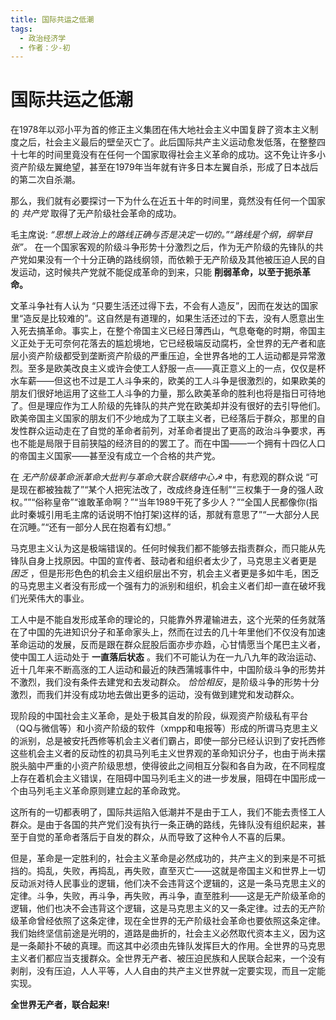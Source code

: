 ```yaml
---
title: 国际共运之低潮
tags:
  - 政治经济学
  - 作者：少-初
---
```


# 国际共运之低潮
在1978年以邓小平为首的修正主义集团在伟大地社会主义中国复辟了资本主义制度之后，社会主义最后的壁垒灭亡了。此后国际共产主义运动愈发低落，在整整四十七年的时间里竟没有在任何一个国家取得社会主义革命的成功。这不免让许多小资产阶级左翼绝望，甚至在1979年当年就有许多日本左翼自杀，形成了日本战后的第二次自杀潮。

那么，我们就有必要探讨一下为什么在近五十年的时间里，竟然没有任何一个国家的 *共产党* 取得了无产阶级社会革命的成功。

毛主席说: *“思想上政治上的路线正确与否是决定一切的。”“路线是个纲，纲举目张”。* 在一个国家客观的阶级斗争形势十分激烈之后，作为无产阶级的先锋队的共产党如果没有一个十分正确的路线纲领，而依赖于无产阶级及其他被压迫人民的自发运动，这时候共产党就不能促成革命的到来，只能 **削弱革命，以至于扼杀革命。**

文革斗争社有人认为 “只要生活还过得下去，不会有人造反”，因而在发达的国家里“造反是比较难的”。这自然是有道理的，如果生活还过的下去，没有人愿意出生入死去搞革命。事实上，在整个帝国主义已经日薄西山，气息奄奄的时期，帝国主义正处于无可奈何花落去的尴尬境地，它已经极端反动腐朽，全世界的无产者和底层小资产阶级都受到垄断资产阶级的严重压迫，全世界各地的工人运动都是异常激烈。至多是欧美改良主义或许会使工人舒服一点――真正意义上的一点，仅仅是杯水车薪――但这也不过是工人斗争来的，欧美的工人斗争是很激烈的，如果欧美的朋友们很好地运用了这些工人斗争的力量，那么欧美革命的胜利也将是指日可待地了。但是理应作为工人阶级的先锋队的共产党在欧美却并没有很好的去引导他们。欧美帝国主义国家的朋友们不少地成为了工联主义者，已经落后于群众，那里的自发性群众运动走在了自觉的革命者前列，对革命者提出了更高的政治斗争要求，再也不能是局限于目前狭隘的经济目的的罢工了。而在中国――一个拥有十四亿人口的帝国主义国家――甚至没有成立一个合格的共产党。

在 *无产阶级革命派革命大批判与革命大联合联络中心☭* 中，有悲观的群众说 “可是现在都被独裁了”“某个人把宪法改了，改成终身连任制”“三权集于一身的强人政权。””“俗称皇帝”“谁敢革命啊？”“当年1989干死了多少人？”“全国人民都像你(指此时秦城引用毛主席的话说明不怕打架)这样的话，那就有意思了”“一大部分人民在沉睡。”“还有一部分人民在抱着有幻想。”

马克思主义认为这是极端错误的。任何时候我们都不能够去指责群众，而只能从先锋队自身上找原因。中国的宣传者、鼓动者和组织者太少了，马克思主义者更是 *困乏* ，但是形形色色的机会主义组织层出不穷，机会主义者更是多如牛毛，困乏的马克思主义者没有形成一个强有力的派别和组织，机会主义者们却一直在破坏我们光荣伟大的事业。

工人中是不能自发形成革命的理论的，只能靠外界灌输进去，这个光荣的任务就落在了中国的先进知识分子和革命家头上，然而在过去的几十年里他们不仅没有加速革命运动的发展，反而是跟在群众屁股后面亦步亦趋，心甘情愿当个尾巴主义者，使中国工人运动处于 **一直落后状态** 。我们不可能认为在一九八九年的政治运动、近十几年来不断高涨的工人运动和最近的陕西蒲城事件中，中国阶级斗争的形势并不激烈，我们没有条件去建党和去发动群众。 *恰恰相反*，是阶级斗争的形势十分激烈，而我们并没有成功地去做出更多的运动，没有做到建党和发动群众。

现阶段的中国社会主义革命，是处于极其自发的阶段，纵观资产阶级私有平台（QQ与微信等）和小资产阶级的软件（xmpp和电报等）形成的所谓马克思主义的派别，总是被安托西修等机会主义者们霸占，即使一部分已经认识到了安托西修这些机会主义者的反动性的初具马列毛主义世界观的革命知识分子，也由于尚未摆脱头脑中严重的小资产阶级思想，使得彼此之间相互分裂和各自为政，在不同程度上存在着机会主义错误，在阻碍中国马列毛主义的进一步发展，阻碍在中国形成一个由马列毛主义革命原则建立起的革命政党。

这所有的一切都表明了，国际共运陷入低潮并不是由于工人，我们不能去责怪工人群众。是由于各国的共产党们没有执行一条正确的路线，先锋队没有组织起来，甚至于自觉的革命者落后于自发的群众，从而导致了这种令人不喜的后果。

但是，革命是一定胜利的，社会主义革命是必然成功的，共产主义的到来是不可抵挡的。捣乱，失败，再捣乱，再失败，直至灭亡——这就是帝国主义和世界上一切反动派对待人民事业的逻辑，他们决不会违背这个逻辑的，这是一条马克思主义的定律。斗争，失败，再斗争，再失败，再斗争，直至胜利——这是无产阶级革命的逻辑，他们也决不会违背这个逻辑，这是马克思主义的又一条定律。过去的无产阶级革命曾经依照了这条定律，现在全世界的无产阶级社会革命也要依照这条定律。我们始终坚信前途是光明的，道路是曲折的，社会主义必然取代资本主义，因为这是一条颠扑不破的真理。而这其中必须由先锋队发挥巨大的作用。全世界的马克思主义者们都应当支援群众。全世界无产者、被压迫民族和人民联合起来，一个没有剥削，没有压迫，人人平等，人人自由的共产主义世界就一定要实现，而且一定能实现。

**全世界无产者，联合起来!**